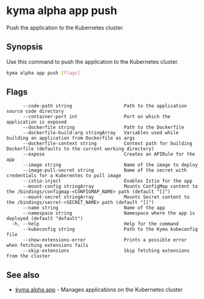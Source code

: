 # kyma alpha app push

Push the application to the Kubernetes cluster.

## Synopsis

Use this command to push the application to the Kubernetes cluster.

```bash
kyma alpha app push [flags]
```

## Flags

```text
      --code-path string                   Path to the application source code directory
      --container-port int                 Port on which the application is exposed
      --dockerfile string                  Path to the Dockerfile
      --dockerfile-build-arg stringArray   Variables used while building an application from Dockerfile as args
      --dockerfile-context string          Context path for building Dockerfile (defaults to the current working directory)
      --expose                             Creates an APIRule for the app
      --image string                       Name of the image to deploy
      --image-pull-secret string           Name of the secret with credentials for a Kuberentes to pull image
      --istio-inject                       Enables Istio for the app
      --mount-config stringArray           Mounts ConfigMap content to the /bindings/configmap-<CONFIGMAP_NAME> path (default "[]")
      --mount-secret stringArray           Mounts Secret content to the /bindings/secret-<SECRET_NAME> path (default "[]")
      --name string                        Name of the app
      --namespace string                   Namespace where the app is deployed (default "default")
  -h, --help                               Help for the command
      --kubeconfig string                  Path to the Kyma kubeconfig file
      --show-extensions-error              Prints a possible error when fetching extensions fails
      --skip-extensions                    Skip fetching extensions from the cluster
```

## See also

* [kyma alpha app](kyma_alpha_app.md) - Manages applications on the Kubernetes cluster
